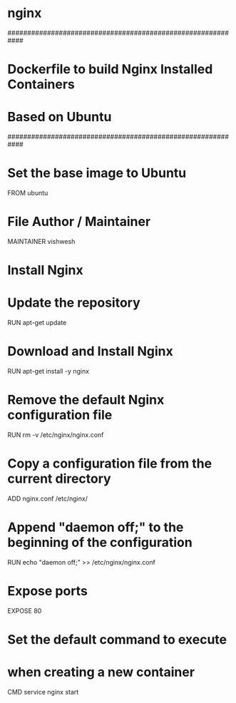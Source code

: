 # nginx
############################################################
# Dockerfile to build Nginx Installed Containers
# Based on Ubuntu
############################################################

# Set the base image to Ubuntu
FROM ubuntu

# File Author / Maintainer
MAINTAINER vishwesh

# Install Nginx

# Update the repository
RUN apt-get update


# Download and Install Nginx
RUN apt-get install -y nginx  

# Remove the default Nginx configuration file
RUN rm -v /etc/nginx/nginx.conf

# Copy a configuration file from the current directory
ADD nginx.conf /etc/nginx/

# Append "daemon off;" to the beginning of the configuration
RUN echo "daemon off;" >> /etc/nginx/nginx.conf

# Expose ports
EXPOSE 80

# Set the default command to execute
# when creating a new container
CMD service nginx start
